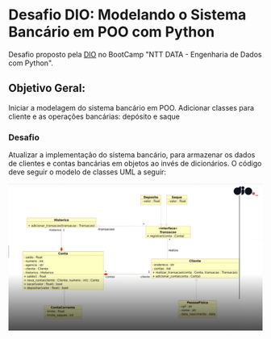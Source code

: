 # Desafio DIO: Modelando o Sistema Bancário em POO com Python

Desafio proposto pela [DIO](https://dio.me/) no BootCamp "NTT DATA - Engenharia de Dados com Python".

## Objetivo Geral:

Iniciar a modelagem do sistema bancário em POO. Adicionar classes para cliente e as operações bancárias: depósito e saque

### Desafio

Atualizar a implementação do sistema bancário, para armazenar os dados de clientes e contas bancárias em objetos ao invés de dicionários. O código deve seguir o modelo de classes UML a seguir:

<img src="modelo_UML.png" width="600"/>

